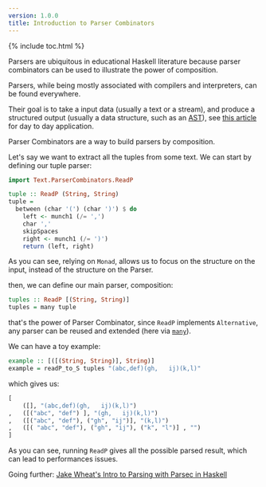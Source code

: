 ```yaml
---
version: 1.0.0
title: Introduction to Parser Combinators
---
```


{% include toc.html %}

Parsers are ubiquitous in educational Haskell literature because parser combinators can be used to illustrate the power of composition.

Parsers, while being mostly associated with compilers and interpreters, can be found everywhere.

Their goal is to take a input data (usually a text or a stream), and produce a structured output (usually a data structure, such as an [AST](https://en.wikipedia.org/wiki/Abstract_syntax_tree)), see [this article](https://lexi-lambda.github.io/blog/2019/11/05/parse-don-t-validate/) for day to day application.

Parser Combinators are a way to build parsers by composition.

Let's say we want to extract all the tuples from some text. We can start by defining our tuple parser:

```haskell
import Text.ParserCombinators.ReadP

tuple :: ReadP (String, String)
tuple =
  between (char '(') (char ')') $ do
    left <- munch1 (/= ',')
    char ','
    skipSpaces
    right <- munch1 (/= ')')
    return (left, right)
```

As you can see, relying on `Monad`, allows us to focus on the structure on the input, instead of the structure on the Parser.

then, we can define our main parser, composition:

```haskell
tuples :: ReadP [(String, String)]
tuples = many tuple
```

that's the power of Parser Combinator, since `ReadP` implements `Alternative`, any parser can be reused and extended (here via [`many`](https://hackage.haskell.org/package/base/docs/Control-Applicative.html#v:many)).

We can have a toy example:

```haskell
example :: [([(String, String)], String)]
example = readP_to_S tuples "(abc,def)(gh,   ij)(k,l)"
```

which gives us:

```haskell
[
    ([], "(abc,def)(gh,   ij)(k,l)")
,   ([("abc", "def") ], "(gh,   ij)(k,l)")
,   ([("abc", "def"), ("gh", "ij")], "(k,l)")
,   ([( "abc", "def"), ("gh", "ij"), ("k", "l")] , "")
]
```

As you can see, running `ReadP` gives all the possible parsed result, which can lead to performances issues.

Going further: [Jake Wheat's Intro to Parsing with Parsec in Haskell](http://jakewheat.github.io/intro_to_parsing/)

